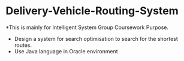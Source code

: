 # Delivery-Vehicle-Routing-System
*This is mainly for Intelligent System Group Coursework Purpose. 
- Design a system for search optimisation to search for the shortest routes.
- Use Java language in Oracle environment
